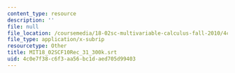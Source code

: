 ```yaml
---
content_type: resource
description: ''
file: null
file_location: /coursemedia/18-02sc-multivariable-calculus-fall-2010/4c0e7f38c6f3aa56bc1daed705d99403_MIT18_02SCF10Rec_31_300k.srt
file_type: application/x-subrip
resourcetype: Other
title: MIT18_02SCF10Rec_31_300k.srt
uid: 4c0e7f38-c6f3-aa56-bc1d-aed705d99403
---
```

